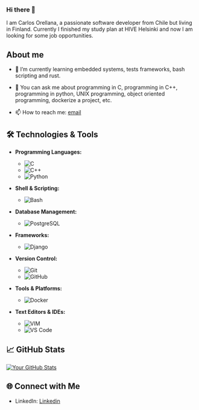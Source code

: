 ### Hi there 👋

I am Carlos Orellana, a passionate software developer from Chile but living in Finland. Currently I finished my study plan at HIVE Helsinki and now I am looking for some job opportunities.

## About me
  
- 🌱 I’m currently learning embedded systems, tests frameworks, bash scripting and rust.

- 💬 You can ask me about programming in C, programming in C++, programming in python, UNIX programming, object oriented programming, dockerize a project, etc.
  
- 📫 How to reach me: [email](dev.carlos.orellana@gmail.com)

## 🛠️ Technologies & Tools

- **Programming Languages:**
  - ![C](https://img.shields.io/badge/C-A8B9CC?style=flat&logo=c&logoColor=white)
  - ![C++](https://img.shields.io/badge/C++-00599C?style=flat&logo=c%2B%2B&logoColor=white)
  - ![Python](https://img.shields.io/badge/Python-3776AB?style=flat&logo=python&logoColor=white)

- **Shell & Scripting:**
  - ![Bash](https://img.shields.io/badge/Bash-4EAA25?style=flat&logo=gnu-bash&logoColor=white)

- **Database Management:**
  - ![PostgreSQL](https://img.shields.io/badge/PostgreSQL-336791?style=flat&logo=postgresql&logoColor=white)

- **Frameworks:**
  - ![Django](https://img.shields.io/badge/Django-092E20?style=flat&logo=django&logoColor=white)

- **Version Control:**
  - ![Git](https://img.shields.io/badge/Git-F05032?style=flat&logo=git&logoColor=white)
  - ![GitHub](https://img.shields.io/badge/GitHub-181717?style=flat&logo=github&logoColor=white)

- **Tools & Platforms:**
  - ![Docker](https://img.shields.io/badge/Docker-2496ED?style=flat&logo=docker&logoColor=white)

- **Text Editors & IDEs:**
  - ![VIM](https://img.shields.io/badge/Vim-019733?style=flat&logo=vim&logoColor=white)
  - ![VS Code](https://img.shields.io/badge/VS_Code-007ACC?style=flat&logo=visual-studio-code&logoColor=white)

## 📈 GitHub Stats

[![Your GitHub Stats](https://github-readme-stats.vercel.app/api?username=quiminbano&show_icons=true&hide=issues&theme=radical)](https://github.com/quiminbano)

## 🌐 Connect with Me

- LinkedIn: [Linkedin](https://www.linkedin.com/in/carlos-orellana-3a93347b/)
<!--
**quiminbano/quiminbano** is a ✨ _special_ ✨ repository because its `README.md` (this file) appears on your GitHub profile.

Here are some ideas to get you started:

- 🔭 I’m currently working on ...
- 🌱 I’m currently learning ...
- 👯 I’m looking to collaborate on ...
- 🤔 I’m looking for help with ...
- 💬 Ask me about ...
- 📫 How to reach me: ...
- 😄 Pronouns: ...
- ⚡ Fun fact: ...
-->
